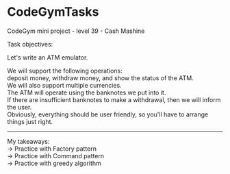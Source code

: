# CodeGymTasks

 CodeGym mini project - level 39 - Cash Mashine

Task objectives:

Let's write an ATM emulator.

We will support the following operations:<br>
deposit money, withdraw money, and show the status of the ATM.<br>
We will also support multiple currencies.<br>
The ATM will operate using the banknotes we put into it.<br>
If there are insufficient banknotes to make a withdrawal, then we will inform the user.<br>
Obviously, everything should be user friendly, so you'll have to arrange things just right.

 

__________________________________________________________
My takeaways: <br>
-> Practice with Factory pattern <br>
-> Practice with Command pattern <br>
-> Practice with greedy algorithm
